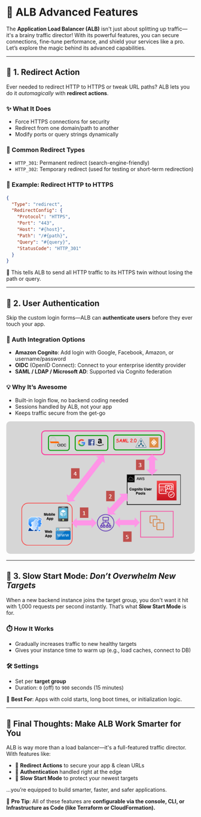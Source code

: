 # **🚀 ALB Advanced Features**

The **Application Load Balancer (ALB)** isn't just about splitting up traffic—it's a brainy traffic director! With its powerful features, you can secure connections, fine-tune performance, and shield your services like a pro. Let’s explore the magic behind its advanced capabilities.

---

## **🔄 1. Redirect Action**

Ever needed to redirect HTTP to HTTPS or tweak URL paths? ALB lets you do it _automagically_ with **redirect actions**.

### **✨ What It Does**

- Force HTTPS connections for security
- Redirect from one domain/path to another
- Modify ports or query strings dynamically

### **📌 Common Redirect Types**

- `HTTP_301`: Permanent redirect (search-engine-friendly)
- `HTTP_302`: Temporary redirect (used for testing or short-term redirection)

### **🔧 Example: Redirect HTTP to HTTPS**

```json
{
  "Type": "redirect",
  "RedirectConfig": {
    "Protocol": "HTTPS",
    "Port": "443",
    "Host": "#{host}",
    "Path": "/#{path}",
    "Query": "#{query}",
    "StatusCode": "HTTP_301"
  }
}
```

🧭 This tells ALB to send all HTTP traffic to its HTTPS twin without losing the path or query.

---

## **🔐 2. User Authentication**

Skip the custom login forms—ALB can **authenticate users** before they ever touch your app.

### **🔑 Auth Integration Options**

- **Amazon Cognito**: Add login with Google, Facebook, Amazon, or username/password
- **OIDC** (OpenID Connect): Connect to your enterprise identity provider
- **SAML / LDAP / Microsoft AD**: Supported via Cognito federation

### **💡 Why It’s Awesome**

- Built-in login flow, no backend coding needed
- Sessions handled by ALB, not your app
- Keeps traffic secure from the get-go

<div style="text-align: center;">
  <img src="images/alb-authentication.png" style="border-radius: 10px;" alt="Authenticating Users (HTTPS requests)" />
</div>

---

## **🐢 3. Slow Start Mode: _Don’t Overwhelm New Targets_**

When a new backend instance joins the target group, you don't want it hit with 1,000 requests per second instantly. That’s what **Slow Start Mode** is for.

### **⏱️ How It Works**

- Gradually increases traffic to new healthy targets
- Gives your instance time to warm up (e.g., load caches, connect to DB)

### **🛠️ Settings**

- Set per **target group**
- Duration: `0` (off) to `900` seconds (15 minutes)

🎯 **Best For**: Apps with cold starts, long boot times, or initialization logic.

---

## **🎯 Final Thoughts: Make ALB Work Smarter for You**

ALB is way more than a load balancer—it's a full-featured traffic director. With features like:

- 🔁 **Redirect Actions** to secure your app & clean URLs
- 🔐 **Authentication** handled right at the edge
- 🐢 **Slow Start Mode** to protect your newest targets

...you’re equipped to build smarter, faster, and safer applications.

🧠 **Pro Tip**: All of these features are **configurable via the console, CLI, or Infrastructure as Code (like Terraform or CloudFormation).**
